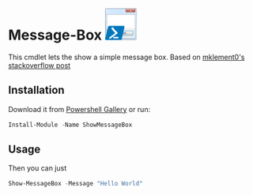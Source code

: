 # Message-Box  ![](logo.png)
This cmdlet lets the show a simple message box. Based on [mklement0's stackoverflow post](https://stackoverflow.com/a/58723508)

## Installation

Download it from [Powershell Gallery](https://www.powershellgallery.com/packages/ShowMessageBox/)
or  run:
```ps1
Install-Module -Name ShowMessageBox
```

## Usage

Then you can just
```ps1
Show-MessageBox -Message "Hello World"
```
